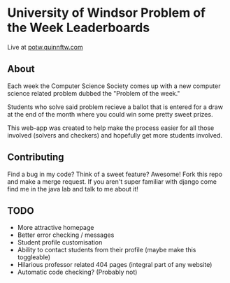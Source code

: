 University of Windsor Problem of the Week Leaderboards
========================================================

Live at [potw.quinnftw.com](http://potw.quinnftw.com)

About
---------

Each week the Computer Science Society comes up with a new computer science related problem dubbed the "Problem of the week."

Students who solve said problem recieve a ballot that is entered for a draw at the end of the month where you could win some pretty sweet prizes.

This web-app was created to help make the process easier for all those involved (solvers and checkers) and hopefully get more students involved.

Contributing
--------------

Find a bug in my code?  Think of a sweet feature? Awesome!  Fork this repo and make a merge request.  If you aren't super familiar with django come find me in the java lab and talk to me about it!

TODO
--------

* More attractive homepage
* Better error checking / messages
* Student profile customisation
* Ability to contact students from their profile (maybe make this toggleable)
* Hilarious professor related 404 pages (integral part of any website)
* Automatic code checking? (Probably not)
